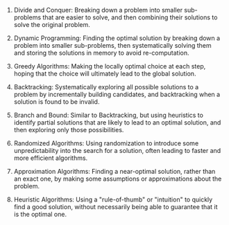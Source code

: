 

1. Divide and Conquer: Breaking down a problem into smaller sub-problems that are easier to solve, and then combining their solutions to solve the original problem.

2. Dynamic Programming: Finding the optimal solution by breaking down a problem into smaller sub-problems, then systematically solving them and storing the solutions in memory to avoid re-computation.

3. Greedy Algorithms: Making the locally optimal choice at each step, hoping that the choice will ultimately lead to the global solution.

4. Backtracking: Systematically exploring all possible solutions to a problem by incrementally building candidates, and backtracking when a solution is found to be invalid.

5. Branch and Bound: Similar to Backtracking, but using heuristics to identify partial solutions that are likely to lead to an optimal solution, and then exploring only those possibilities.

6. Randomized Algorithms: Using randomization to introduce some unpredictability into the search for a solution, often leading to faster and more efficient algorithms.

7. Approximation Algorithms: Finding a near-optimal solution, rather than an exact one, by making some assumptions or approximations about the problem.

8. Heuristic Algorithms: Using a "rule-of-thumb" or "intuition" to quickly find a good solution, without necessarily being able to guarantee that it is the optimal one.